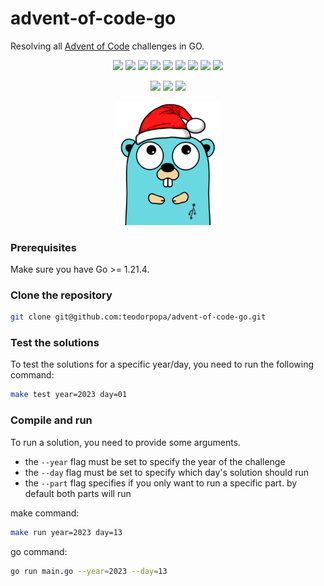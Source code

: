 # advent-of-code-go

Resolving all [Advent of Code](https://adventofcode.com/) challenges in GO.

<div align="center">

![](https://img.shields.io/badge/2015-14_days-blue)
![](https://img.shields.io/badge/2016-0_days-red)
![](https://img.shields.io/badge/2017-0_days-red)
![](https://img.shields.io/badge/2018-0_days-red)
![](https://img.shields.io/badge/2019-0_days-red)
![](https://img.shields.io/badge/2020-0_days-red)
![](https://img.shields.io/badge/2021-0_days-red)
![](https://img.shields.io/badge/2022-0_days-red)
![](https://img.shields.io/badge/2023-25_days-blue)


![](https://img.shields.io/badge/stars%20⭐-78-yellow) 
![](https://img.shields.io/badge/days%20completed-39-green)
![](https://img.shields.io/github/last-commit/teodorpopa/advent-of-code-go/main)


<img src="./assets/gopher.png" width="170" />

</div>

### Prerequisites

Make sure you have Go >= 1.21.4.

### Clone the repository

```sh
git clone git@github.com:teodorpopa/advent-of-code-go.git
```

### Test the solutions

To test the solutions for a specific year/day, you need to run the following command:

```sh
make test year=2023 day=01
```


### Compile and run

To run a solution, you need to provide some arguments.
* the `--year` flag must be set to specify the year of the challenge
* the `--day` flag must be set to specify which day's solution should run
* the `--part` flag specifies if you only want to run a specific part. by default both parts will run

make command:

```sh
make run year=2023 day=13
```

go command:

```sh
go run main.go --year=2023 --day=13
```